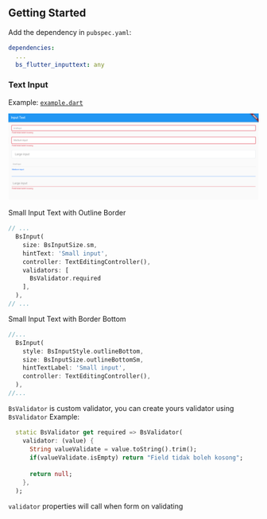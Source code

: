## Getting Started
Add the dependency in `pubspec.yaml`:

```yaml
dependencies:
  ...
  bs_flutter_inputtext: any
```

### Text Input
Example: [`example.dart`](https://github.com/kholifanalfon/bs_flutter_inputtext/blob/main/example/lib/main.dart)

![Alt text](https://raw.githubusercontent.com/kholifanalfon/bs_flutter_inputtext/main/screenshot/example.png "Screenshot Example Badge")

Small Input Text with Outline Border
```dart
// ...
  BsInput(
    size: BsInputSize.sm,
    hintText: 'Small input',
    controller: TextEditingController(),
    validators: [
      BsValidator.required
    ],
  ),
// ...
```

Small Input Text with Border Bottom
```dart
//...
  BsInput(
    style: BsInputStyle.outlineBottom,
    size: BsInputSize.outlineBottomSm,
    hintTextLabel: 'Small input',
    controller: TextEditingController(),
  ),
//...
```
`BsValidator` is custom validator, you can create yours validator using `BsValidator`
Example: 
```dart
  static BsValidator get required => BsValidator(
    validator: (value) {
      String valueValidate = value.toString().trim();
      if(valueValidate.isEmpty) return "Field tidak boleh kosong";

      return null;
    },
  );
```
`validator` properties will call when form on validating
